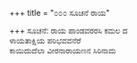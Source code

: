 +++
title = "೦೦೦ ಸೂಚನೆ ರಾಯ"

+++
ಸೂಚನೆ: ರಾಯ ಪಾಂಡವರರಸಿ ಕಮಲ ದ  
ಳಾಯತಾಕ್ಷಿಯ ಪರಿಭವವನೆರೆ  
ಕಾಯಿದುದೆಲಾ ವೀರನಾರಾಯಣನ ಸಿರಿನಾಮ